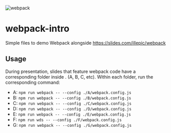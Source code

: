 ![webpack](http://webpack.github.io/assets/logo.png)

# webpack-intro

Simple files to demo Webpack alongside https://slides.com/illepic/webpack

## Usage

During presentation, slides that feature webpack code have a corresponding folder inside . (A, B, C, etc). Within each folder, run the corresponding command:

- A: `npm run webpack -- --config ./A/webpack.config.js`
- B: `npm run webpack -- --config ./B/webpack.config.js`
- C: `npm run webpack -- --config ./C/webpack.config.js`
- D: `npm run webpack -- --config ./D/webpack.config.js`
- E: `npm run webpack -- --config ./E/webpack.config.js`
- F: `npm run wds -- --config ./F/webpack.config.js`
- G: `npm run webpack -- --config ./G/webpack.config.js`
